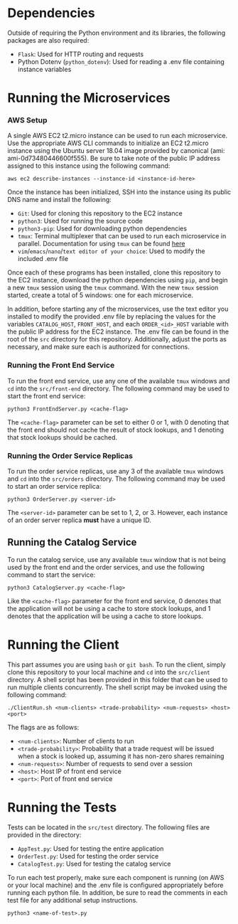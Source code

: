 # Dependencies

Outside of requiring the Python environment and its libraries, the following packages are also required:

- `Flask`: Used for HTTP routing and requests
- Python Dotenv (`python_dotenv`): Used for reading a .env file containing instance variables

# Running the Microservices
### AWS Setup

A single AWS EC2 t2.micro instance can be used to run each microservice. Use the appropriate AWS CLI commands to initialize an EC2 t2.micro instance using the Ubuntu server 18.04 image provided by canonical (ami: ami-0d73480446600f555). Be sure to take note of the public IP address assigned to this instance using the following command: 

    aws ec2 describe-instances --instance-id <instance-id-here>
  
Once the instance has been initialized, SSH into the instance using its public DNS name and install the following: 

- `Git`: Used for cloning this repository to the EC2 instance
- `python3`: Used for running the source code
- `python3-pip`: Used for downloading python dependencies
- `tmux`: Terminal multiplexer that can be used to run each microservice in parallel. Documentation for using `tmux` can be found [here](https://github.com/tmux/tmux/wiki/Getting-Started)
- `vim`/`emacs`/`nano`/`text editor of your choice`: Used to modify the included .env file 

Once each of these programs has been installed, clone this repository to the EC2 instance, download the python dependencies using `pip`, and begin a new `tmux` session using the `tmux` command. With the new `tmux` session started, create a total of 5 windows: one for each microservice.

In addition, before starting any of the microservices, use the text editor you installed to modify the provided .env file by replacing the values for the variables `CATALOG_HOST`, `FRONT_HOST`, and each `ORDER_<id>_HOST` variable with the public IP address for the EC2 instance. The .env file can be found in the root of the `src` directory for this repository. Additionally, adjust the ports as necessary, and make sure each is authorized for connections.

### Running the Front End Service

To run the front end service, use any one of the available `tmux` windows and `cd` into the `src/front-end` directory. The following command may be used to start the front end service: 

    python3 FrontEndServer.py <cache-flag>

The `<cache-flag>` parameter can be set to either 0 or 1, with 0 denoting that the front end should not cache the result of stock lookups, and 1 denoting that stock lookups should be cached. 

### Running the Order Service Replicas

To run the order service replicas, use any 3 of the available `tmux` windows and `cd` into the `src/orders` directory. The following command may be used to start an order service replica: 

    python3 OrderServer.py <server-id>

The `<server-id>` parameter can be set to 1, 2, or 3. However, each instance of an order server replica __must__ have a unique ID.

## Running the Catalog Service

To run the catalog service, use any available `tmux` window that is not being used by the front end and the order services, and use the following command to start the service: 
    
    python3 CatalogServer.py <cache-flag>

Like the `<cache-flag>` parameter for the front end service, 0 denotes that the application will not be using a cache to store stock lookups, and 1 denotes that the application will be using a cache to store lookups.

# Running the Client

This part assumes you are using `bash` or `git bash`. To run the client, simply clone this repository to your local machine and `cd` into the `src/client` directory. A shell script has been provided in this folder that can be used to run multiple clients concurrently. The shell script may be invoked using the following command: 

    ./ClientRun.sh <num-clients> <trade-probability> <num-requests> <host> <port>

The flags are as follows: 

- `<num-clients>`: Number of clients to run
- `<trade-probability>`: Probability that a trade request will be issued when a stock is looked up, assuming it has non-zero shares remaining
- `<num-requests>`: Number of requests to send over a session
- `<host>`: Host IP of front end service
- `<port>`: Port of front end service

# Running the Tests

Tests can be located in the `src/test` directory. The following files are provided in the directory:

- `AppTest.py`: Used for testing the entire application
- `OrderTest.py`: Used for testing the order service
- `CatalogTest.py`: Used for testing the catalog service

To run each test properly, make sure each component is running (on AWS or your local machine) and the .env file is configured appropriately before running each python file. In addition, be sure to read the comments in each test file for any additional setup instructions.

    python3 <name-of-test>.py
